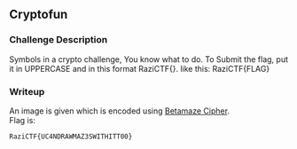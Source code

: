 ## Cryptofun
### Challenge Description 
Symbols in a crypto challenge, You know what to do. To Submit the flag, put it in UPPERCASE and in this format RaziCTF{}. like this: RaziCTF{FLAG}  

### Writeup
An image is given which is encoded using [Betamaze Cipher](https://www.dcode.fr/betamaze-cipher).  
Flag is:  
```
RaziCTF{UC4NDRAWMAZ3SWITHITT00}
```
